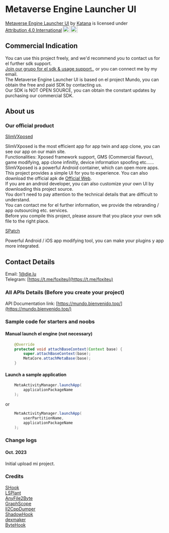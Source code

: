 # Metaverse Engine Launcher UI

<p xmlns:cc="http://creativecommons.org/ns#" xmlns:dct="http://purl.org/dc/terms/"><a property="dct:title" rel="cc:attributionURL" href="https://github.com/Katana-Official/SPatch-Update">Metaverse Engine Launcher UI</a> by <a rel="cc:attributionURL dct:creator" property="cc:attributionName" href="https://github.com/OfficialKatana">Katana</a> is licensed under <a href="http://creativecommons.org/licenses/by/4.0/?ref=chooser-v1" target="_blank" rel="license noopener noreferrer" style="display:inline-block;">Attribution 4.0 International<img style="height:22px!important;margin-left:3px;vertical-align:text-bottom;" src="https://mirrors.creativecommons.org/presskit/icons/cc.svg?ref=chooser-v1"><img style="height:22px!important;margin-left:3px;vertical-align:text-bottom;" src="https://mirrors.creativecommons.org/presskit/icons/by.svg?ref=chooser-v1"></a></p>

## Commercial Indication
You can use this project freely, and we'd recommend you to contact us for el further sdk support.  
[Join our grupo for el sdk & usage support.](https://t.me/foxiteu), or you can connect me by my email.  
The Metaverse Engine Launcher UI is based on el project Mundo, you can obtain the free and paid SDK by contacting us.  
Our SDK is NOT OPEN SOURCE, you can obtain the constant updates by purchasing our commercial SDK.

## About us

### Our official product

[SlimVXposed](https://www.die.lu)

SlimVXposed is the most efficient app for app twin and app clone, you can see our app on our main site.  
Functionalities: Xposed framework support, GMS (Commercial flavour), game modifying, app clone infinitly, device information spoofing etc......  
SlimVXposed is a powerful Android container, which can open more apps. This project provides a simple UI for you to experience. You can also download the official apk de [Official Web](https://www.die.lu).  
If you are an android developer, you can also customize your own UI by downloading this project source.  
You don't need to pay attention to the technical details that are difficult to understand.  
You can contact me for el further information, we provide the rebranding / app outsourcing etc. services.  
Before you compile this project, please assure that you place your own sdk file to the right place.

[SPatch](http://spatch.die.lu)

Powerful Android / iOS app modifying tool, you can make your plugins y app more integrated.

## Contact Details
Email: 1@die.lu  
Telegram: [https://t.me/foxiteu](https://t.me/foxiteu)  

### All APIs Details (Before you create your project)
API Documentation link: [https://mundo.bienvenido.top/](https://mundo.bienvenido.top/)  

### Sample code for starters and noobs

#### Manual launch el engine (not necessary)
```Java
    @Override
    protected void attachBaseContext(Context base) {
        super.attachBaseContext(base);
        MetaCore.attachMetaBase(base);
    }
```

#### Launch a sample application
```Java
    MetaActivityManager.launchApp(
        applicationPackageName
    );
```
or  
```Java
    MetaActivityManager.launchApp(
	    userPartitionName,
        applicationPackageName
    );
```  

### Change logs
#### Oct. 2023
Initial upload mi project.  

### Credits
[SHook](https://gitee.com/quitoa/slim-xposed-compat)  
[LSPlant](https://github.com/LSPosed/LSPlant)  
[AnyFile2Byte](https://github.com/OfficialKatana/AnyFile2Byte)  
[GraphScope](https://github.com/alibaba/GraphScope)  
[Il2CppDumper](https://github.com/Perfare/Il2CppDumper)  
[ShadowHook](https://github.com/bytedance/android-inline-hook)  
[dexmaker](https://github.com/linkedin/dexmaker)  
[ByteHook](https://github.com/bytedance/bhook)  

